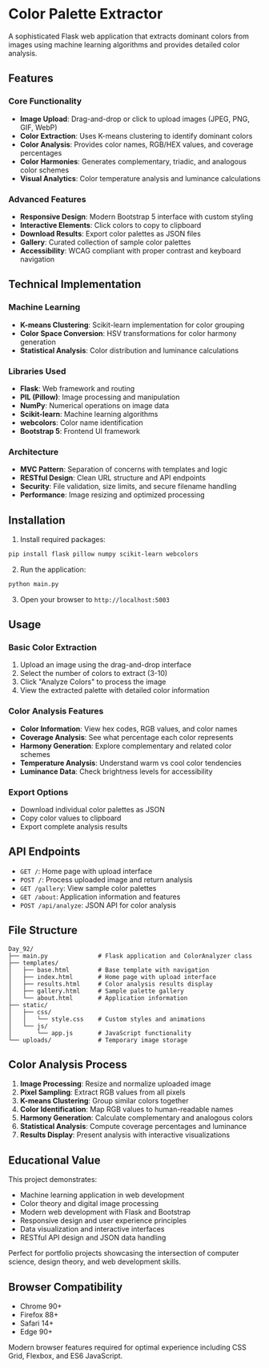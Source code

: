# Color Palette Extractor

A sophisticated Flask web application that extracts dominant colors from images using machine learning algorithms and provides detailed color analysis.

## Features

### Core Functionality
- **Image Upload**: Drag-and-drop or click to upload images (JPEG, PNG, GIF, WebP)
- **Color Extraction**: Uses K-means clustering to identify dominant colors
- **Color Analysis**: Provides color names, RGB/HEX values, and coverage percentages
- **Color Harmonies**: Generates complementary, triadic, and analogous color schemes
- **Visual Analytics**: Color temperature analysis and luminance calculations

### Advanced Features
- **Responsive Design**: Modern Bootstrap 5 interface with custom styling
- **Interactive Elements**: Click colors to copy to clipboard
- **Download Results**: Export color palettes as JSON files
- **Gallery**: Curated collection of sample color palettes
- **Accessibility**: WCAG compliant with proper contrast and keyboard navigation

## Technical Implementation

### Machine Learning
- **K-means Clustering**: Scikit-learn implementation for color grouping
- **Color Space Conversion**: HSV transformations for color harmony generation
- **Statistical Analysis**: Color distribution and luminance calculations

### Libraries Used
- **Flask**: Web framework and routing
- **PIL (Pillow)**: Image processing and manipulation
- **NumPy**: Numerical operations on image data
- **Scikit-learn**: Machine learning algorithms
- **webcolors**: Color name identification
- **Bootstrap 5**: Frontend UI framework

### Architecture
- **MVC Pattern**: Separation of concerns with templates and logic
- **RESTful Design**: Clean URL structure and API endpoints
- **Security**: File validation, size limits, and secure filename handling
- **Performance**: Image resizing and optimized processing

## Installation

1. Install required packages:
```bash
pip install flask pillow numpy scikit-learn webcolors
```

2. Run the application:
```bash
python main.py
```

3. Open your browser to `http://localhost:5003`

## Usage

### Basic Color Extraction
1. Upload an image using the drag-and-drop interface
2. Select the number of colors to extract (3-10)
3. Click "Analyze Colors" to process the image
4. View the extracted palette with detailed color information

### Color Analysis Features
- **Color Information**: View hex codes, RGB values, and color names
- **Coverage Analysis**: See what percentage each color represents
- **Harmony Generation**: Explore complementary and related color schemes
- **Temperature Analysis**: Understand warm vs cool color tendencies
- **Luminance Data**: Check brightness levels for accessibility

### Export Options
- Download individual color palettes as JSON
- Copy color values to clipboard
- Export complete analysis results

## API Endpoints

- `GET /`: Home page with upload interface
- `POST /`: Process uploaded image and return analysis
- `GET /gallery`: View sample color palettes
- `GET /about`: Application information and features
- `POST /api/analyze`: JSON API for color analysis

## File Structure
```
Day_92/
├── main.py              # Flask application and ColorAnalyzer class
├── templates/
│   ├── base.html        # Base template with navigation
│   ├── index.html       # Home page with upload interface  
│   ├── results.html     # Color analysis results display
│   ├── gallery.html     # Sample palette gallery
│   └── about.html       # Application information
├── static/
│   ├── css/
│   │   └── style.css    # Custom styles and animations
│   └── js/
│       └── app.js       # JavaScript functionality
└── uploads/             # Temporary image storage
```

## Color Analysis Process

1. **Image Processing**: Resize and normalize uploaded image
2. **Pixel Sampling**: Extract RGB values from all pixels
3. **K-means Clustering**: Group similar colors together
4. **Color Identification**: Map RGB values to human-readable names
5. **Harmony Generation**: Calculate complementary and analogous colors
6. **Statistical Analysis**: Compute coverage percentages and luminance
7. **Results Display**: Present analysis with interactive visualizations

## Educational Value

This project demonstrates:
- Machine learning application in web development
- Color theory and digital image processing
- Modern web development with Flask and Bootstrap
- Responsive design and user experience principles
- Data visualization and interactive interfaces
- RESTful API design and JSON data handling

Perfect for portfolio projects showcasing the intersection of computer science, design theory, and web development skills.

## Browser Compatibility

- Chrome 90+
- Firefox 88+
- Safari 14+
- Edge 90+

Modern browser features required for optimal experience including CSS Grid, Flexbox, and ES6 JavaScript.
